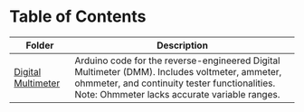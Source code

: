 # Table of Contents

| Folder               | Description                                                                 |
|----------------------|-----------------------------------------------------------------------------|
| [Digital Multimeter](./DMM)  | Arduino code for the reverse-engineered Digital Multimeter (DMM). Includes voltmeter, ammeter, ohmmeter, and continuity tester functionalities. Note: Ohmmeter lacks accurate variable ranges. |
